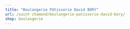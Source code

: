 ```yaml
---
title: "Boulangerie Pâtisserie David BORY"
url: /saint-chamond/boulangerie-patisserie-david-bory/
shop: boulangerie
---
```

